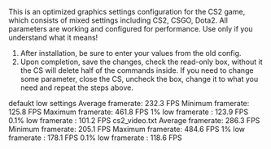 This is an optimized graphics settings configuration for the CS2 game, which consists of mixed settings including CS2, CSGO, Dota2.
All parameters are working and configured for performance. Use only if you understand what it means!

1. After installation, be sure to enter your values ​​from the old config.
2. Upon completion, save the changes, check the read-only box, without it the CS will delete half of the commands inside.
If you need to change some parameter, close the CS, uncheck the box, change it to what you need and repeat the steps above.

defaukt low settings
                     Average framerate: 232.3 FPS
                     Minimum framerate: 125.8 FPS
                     Maximum framerate: 461.8 FPS
                     1% low framerate : 123.9 FPS
                     0.1% low framerate : 101.2 FPS
cs2_video.txt
                     Average framerate: 286.3 FPS
                     Minimum framerate: 205.1 FPS
                     Maximum framerate: 484.6 FPS
                     1% low framerate : 178.1 FPS
                     0.1% low framerate : 118.6 FPS


